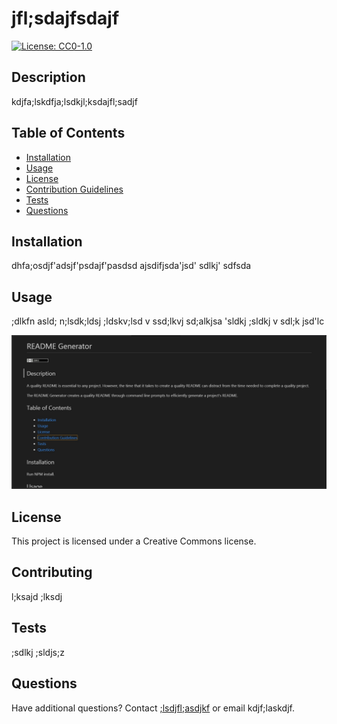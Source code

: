 
# jfl;sdajfsdajf
[![License: CC0-1.0](https://licensebuttons.net/l/zero/1.0/80x15.png)](http://creativecommons.org/publicdomain/zero/1.0/)

## Description
kdjfa;lskdfja;lsdkjl;ksdajfl;sadjf
  
## Table of Contents
* [Installation](#installation)
* [Usage](#usage)
* [License](#license)
* [Contribution Guidelines](#contributing)
* [Tests](#tests)
* [Questions](#questions)
 
## Installation
dhfa;osdjf'adsjf'psdajf'pasdsd 
ajsdifjsda'jsd'
sdlkj' sdfsda

## Usage
;dlkfn asld; n;lsdk;ldsj ;ldskv;lsd v
ssd;lkvj sd;alkjsa
'sldkj ;sldkj v
sdl;k jsd'lc

![Application Screenshot](./assets/screenshot.jpg)

## License
This project is licensed under a Creative Commons license. 

## Contributing
l;ksajd ;lksdj

## Tests
;sdlkj ;sldjs;z

## Questions
Have additional questions? Contact [;lsdjfl;asdjkf](http://github.com.;lsdjfl;asdjkf) or email kdjf;laskdjf.
